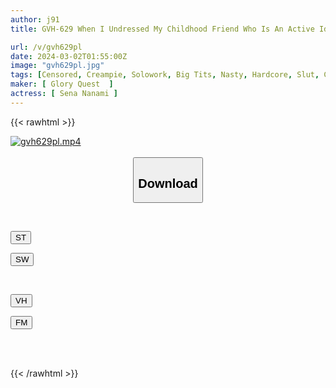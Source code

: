 ```yaml
---
author: j91
title: GVH-629 When I Undressed My Childhood Friend Who Is An Active Idol Who Had Just Returned Home... She Had Hidden Big Breasts That I Couldn't Imagine On Stage, And When We Fucked Her, She Had Sex With Me Screaming And Doing Yoga, And I Was Forced To Graduate From Virginity And Creampie Her. Nanami Hoshina

url: /v/gvh629pl
date: 2024-03-02T01:55:00Z
image: "gvh629pl.jpg"
tags: [Censored, Creampie, Solowork, Big Tits, Nasty, Hardcore, Slut, Childhood Friend	]
maker: [ Glory Quest  ]
actress: [ Sena Nanami ]
---
```



{{< rawhtml >}}

<div class="video" data-videoid="xZBmm76AwWSkkxK">
    <a href="javascript:;">
        <img src="/v/gvh629pl/gvh629pl.jpg" width="WIDTH" height="HEIGHT" alt="gvh629pl.mp4" loading="lazy">
    </a>
</div>

<script type="text/javascript" src="https://j91.asia/asset/on-demand-st.js"></script>

<br>
  <link rel="stylesheet" href="https://j91.asia/asset/bs5.css">
  
  <center>
  <button class="btn btn-primary" type="button" data-bs-toggle="collapse" data-bs-target=".multi-collapse" aria-expanded="false" aria-controls="multiCollapseExample1 multiCollapseExample2"><h2>Download</h2></button></center>
</p>
<div class="row">
  <div class="col">
    <div class="collapse multi-collapse" id="multiCollapseExample1">
      <div class="card card-body">
	      	      <br>
<div class="buttons">  
<p><a href="https://streamtape.to/v/xZBmm76AwWSkkxK" target="_blank"><button class="btn-hover color-3"><i class="fa fa-download"></i> ST</button></a></p>
<p><a href="https://cdnwish.com/gp02oen38m97" target="_blank"><button class="btn-hover color-2"><i class="fa fa-download"></i> SW</button></a></p></div>
    </div>
  </div>
</div>
  <div class="col">
    <div class="collapse multi-collapse" id="multiCollapseExample2">
      <div class="card card-body">
	      <br>
<div class="buttons">
<p><a href="https://vidhidepro.com/f/w4kwtpefzw8n"><button class="btn-hover color-9"><i class="fa fa-download"></i> VH</button></a></p>
<p><a href="https://filemoon.sx/d/wjvhdas3cpj7"><button class="btn-hover color-8"><i class="fa fa-download"></i> FM</button></a></p></div>
<br><br>
      </div>
    </div>
  </div>
</div>

{{< /rawhtml >}}